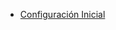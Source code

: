 <!-- _navbar.md -->

<!-- - Primeros pasos -->
- [Configuración Inicial](configuracion-inicial.md)
<!-- - Manejo de Eventos
  - [Habilitar Eventos](events.md) -->
